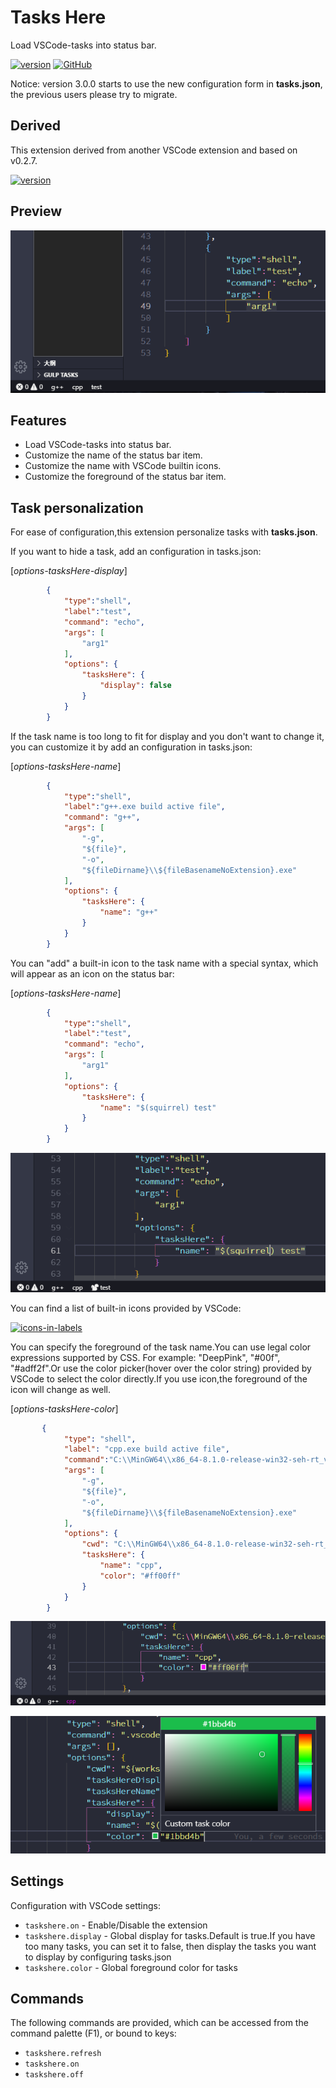 # Tasks Here

Load VSCode-tasks into status bar.

[![version](https://img.shields.io/vscode-marketplace/v/alexzshl.tasks-here.svg?style=flat-square&label=VS%20Code%20Marketplace&logo=visual-studio-code)](https://marketplace.visualstudio.com/items?itemName=alexzshl.tasks-here)
[![GitHub](https://img.shields.io/github/license/alexzshl/vscode-taskshere?style=flat-square)](https://github.com/alexzshl/vscode-taskshere/blob/master/LICENSE)

Notice: version 3.0.0 starts to use the new configuration form in **tasks.json**, the previous users please try to migrate.

## Derived

This extension derived from another VSCode extension and based on v0.2.7.

[![version](https://img.shields.io/vscode-marketplace/v/actboy168.tasks.svg?style=flat-square&label=VS%20Code%20Marketplace&logo=visual-studio-code)](https://marketplace.visualstudio.com/items?itemName=actboy168.tasks)

## Preview

![preview](resource/image/preview.png)

## Features

- Load VSCode-tasks into status bar.
- Customize the name of the status bar item.
- Customize the name with VSCode builtin icons.
- Customize the foreground of the status bar item.

## Task personalization

For ease of configuration,this extension personalize tasks with **tasks.json**.

If you want to hide a task, add an configuration in tasks.json:

[*options-tasksHere-display*]

```json
        {
            "type":"shell",
            "label":"test",
            "command": "echo",
            "args": [
                "arg1"
            ],
            "options": {
                "tasksHere": {
                    "display": false
                }
            }
        }
```

If the task name is too long to fit for display and you don't want to change it, you can customize it by add an configuration in tasks.json:

[*options-tasksHere-name*]

```json
        {
            "type":"shell",
            "label":"g++.exe build active file",
            "command": "g++",
            "args": [
                "-g",
                "${file}",
                "-o",
                "${fileDirname}\\${fileBasenameNoExtension}.exe"
            ],
            "options": {
                "tasksHere": {
                    "name": "g++"
                }
            }
        }
```

You can "add" a built-in icon to the task name with a special syntax, which will appear as an icon on the status bar:

[*options-tasksHere-name*]

```json
        {
            "type":"shell",
            "label":"test",
            "command": "echo",
            "args": [
                "arg1"
            ],
            "options": {
                "tasksHere": {
                    "name": "$(squirrel) test"
                }
            }
        }
```

![icon-in-label](resource/image/new/label_icon.png)

You can find a list of built-in icons provided by VSCode:

[![icons-in-labels](https://img.shields.io/badge/VS%20Code-icons--in--labels-blue?logo=visual-studio-code&style=flat-square)](https://code.visualstudio.com/api/references/icons-in-labels)

You can specify the foreground of the task name.You can use legal color expressions supported by CSS. For example: "DeepPink", "#00f", "#adff2f".Or use the color picker(hover over the color string) provided by VSCode to select the color directly.If you use icon,the foreground of the icon will change as well.

[*options-tasksHere-color*]

```json
       {
            "type": "shell",
            "label": "cpp.exe build active file",
            "command":"C:\\MinGW64\\x86_64-8.1.0-release-win32-seh-rt_v6-rev0\\mingw64\\bin\\cpp.exe",
            "args": [
                "-g",
                "${file}",
                "-o",
                "${fileDirname}\\${fileBasenameNoExtension}.exe"
            ],
            "options": {
                "cwd": "C:\\MinGW64\\x86_64-8.1.0-release-win32-seh-rt_v6-rev0\\mingw64\\bin",
                "tasksHere": {
                    "name": "cpp",
                    "color": "#ff00ff"
                }
            }
        }
```

![label_color](resource/image/new/label_color.png)

![label_color](resource/image/new/labe_color_selector.png)

## Settings

Configuration with VSCode settings:

- `taskshere.on` - Enable/Disable the extension
- `taskshere.display` - Global display for tasks.Default is true.If you have too many tasks, you can set it to false, then display the tasks you want to display by configuring tasks.json
- `taskshere.color` - Global foreground color for tasks

## Commands

The following commands are provided, which can be accessed from the command palette (F1), or bound to keys:

- `taskshere.refresh`
- `taskshere.on`
- `taskshere.off`
